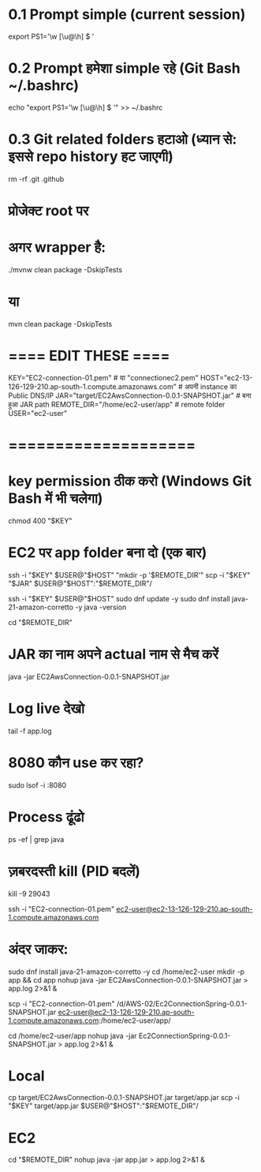 # 0.1 Prompt simple (current session)
export PS1='\w [\u@\h] $ '

# 0.2 Prompt हमेशा simple रहे (Git Bash ~/.bashrc)
echo "export PS1='\\w [\\u@\\h] $ '" >> ~/.bashrc

# 0.3 Git related folders हटाओ (ध्यान से: इससे repo history हट जाएगी)
rm -rf .git .github

# प्रोजेक्ट root पर
# अगर wrapper है:
./mvnw clean package -DskipTests
# या
mvn clean package -DskipTests

# ==== EDIT THESE ====
KEY="EC2-connection-01.pem"   # या "connectionec2.pem"
HOST="ec2-13-126-129-210.ap-south-1.compute.amazonaws.com"  # अपनी instance का Public DNS/IP
JAR="target/EC2AwsConnection-0.0.1-SNAPSHOT.jar"            # बना हुआ JAR path
REMOTE_DIR="/home/ec2-user/app"                             # remote folder
USER="ec2-user"
# ====================

# key permission ठीक करो (Windows Git Bash में भी चलेगा)
chmod 400 "$KEY"

# EC2 पर app folder बना दो (एक बार)
ssh -i "$KEY" $USER@"$HOST" "mkdir -p '$REMOTE_DIR'"
scp -i "$KEY" "$JAR" $USER@"$HOST":"$REMOTE_DIR"/

ssh -i "$KEY" $USER@"$HOST"
sudo dnf update -y
sudo dnf install java-21-amazon-corretto -y
java -version

cd "$REMOTE_DIR"
# JAR का नाम अपने actual नाम से मैच करें
java -jar EC2AwsConnection-0.0.1-SNAPSHOT.jar


# Log live देखो
tail -f app.log

# 8080 कौन use कर रहा?
sudo lsof -i :8080

# Process ढूंढो
ps -ef | grep java

# ज़बरदस्ती kill (PID बदलें)
kill -9 29043

ssh -i "EC2-connection-01.pem" ec2-user@ec2-13-126-129-210.ap-south-1.compute.amazonaws.com
# अंदर जाकर:
sudo dnf install java-21-amazon-corretto -y
cd /home/ec2-user
mkdir -p app && cd app
nohup java -jar EC2AwsConnection-0.0.1-SNAPSHOT.jar > app.log 2>&1 &


scp -i "EC2-connection-01.pem" /d/AWS-02/Ec2ConnectionSpring-0.0.1-SNAPSHOT.jar ec2-user@ec2-13-126-129-210.ap-south-1.compute.amazonaws.com:/home/ec2-user/app/

cd /home/ec2-user/app
nohup java -jar Ec2ConnectionSpring-0.0.1-SNAPSHOT.jar > app.log 2>&1 &


# Local
cp target/EC2AwsConnection-0.0.1-SNAPSHOT.jar target/app.jar
scp -i "$KEY" target/app.jar $USER@"$HOST":"$REMOTE_DIR"/

# EC2
cd "$REMOTE_DIR"
nohup java -jar app.jar > app.log 2>&1 &
